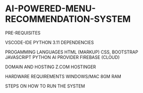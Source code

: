 # AI-POWERED-MENU-RECOMMENDATION-SYSTEM

PRE-REQUISITES

VSCODE-IDE
PYTHON 3.11
DEPENDENCIES

PROGAMMING LANGUAGES
HTML (MARKUP)
CSS, BOOTSTRAP
JAVASCRIPT
PYTHON
AI PROVIDER
FIREBASE (CLOUD)

DOMAIN AND HOSTING
Z.COM
HOSTINGER

HARDWARE REQUIREMENTS
WINDOWS/MAC
8GM RAM

STEPS ON HOW TO RUN THE SYSTEM
